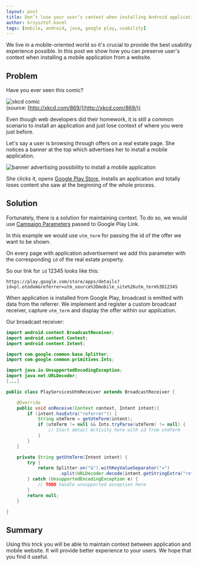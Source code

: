 ```yaml
---
layout: post
title: Don’t lose your user’s context when installing Android applications
author: krzysztof.kocel
tags: [mobile, android, java, google play, usability]
---
```

We live in a mobile-oriented world so it's crucial to provide the best usability experience possible.
In this post we show how you can preserve user's context when installing a mobile application from a website.

## Problem

Have you ever seen this comic?

![xkcd comic](http://imgs.xkcd.com/comics/server_attention_span.png "Source http://xkcd.com/")
<br/>
(source: [http://xkcd.com/869/](http://xkcd.com/869/))

Even though web developers did their homework, it is still a common scenario to install an application and
just lose context of where you were just before.

Let's say a user is browsing through offers on a real estate page. She notices a banner at the top which advertises her to install a mobile application.

![banner advertising possibility to install a mobile application ](/img/articles/2014-11-19.install_banner.png)

She clicks it, opens [Google Play Store](https://play.google.com/store/apps/details?id=pl.otodom), installs an application and totally loses content she saw at the beginning of the whole process.

## Solution

Fortunately, there is a solution for maintaining context. To do so, we would use [Campaign Parameters](https://developers.google.com/analytics/devguides/collection/android/v3/campaigns?hl=pl#campaign-params "Campaign Parameters") passed to Google Play Link.

In this example we would use `utm_term` for passing the id of the offer we want to be shown.

On every page with application advertisement we add this parameter with the corresponding `id` of the real estate property.

So our link for `id` 12345 looks like this:

`https://play.google.com/store/apps/details?id=pl.otodom&referrer=utm_source%3Dmobile_site%26utm_term%3D12345`

When application is installed from Google Play, broadcast is emitted with data from the referrer. We implement and register a custom broadcast receiver, capture `utm_term` and display the offer within our application.

Our broadcast receiver:

``` java
import android.content.BroadcastReceiver;
import android.content.Context;
import android.content.Intent;

import com.google.common.base.Splitter;
import com.google.common.primitives.Ints;

import java.io.UnsupportedEncodingException;
import java.net.URLDecoder;
[...]

public class PlayServicesUtmReceiver extends BroadcastReceiver {

    @Override
    public void onReceive(Context context, Intent intent){
        if (intent.hasExtra("referrer")) {
            String utmTerm = getUtmTerm(intent);
            if (utmTerm != null && Ints.tryParse(utmTerm) != null) {
                // Start detail Activity here with id from utmTerm
            }
        }
    }

    private String getUtmTerm(Intent intent) {
        try {
            return Splitter.on("&").withKeyValueSeparator("=")
                    .split(URLDecoder.decode(intent.getStringExtra("referrer"), "UTF-8")).get("utm_term");
        } catch (UnsupportedEncodingException e) {
            // TODO handle unsupported exception here
        }
        return null;
    }

}
```

## Summary

Using this trick you will be able to maintain context between application and mobile website. It will provide better experience to your users. We hope that you find it useful.
